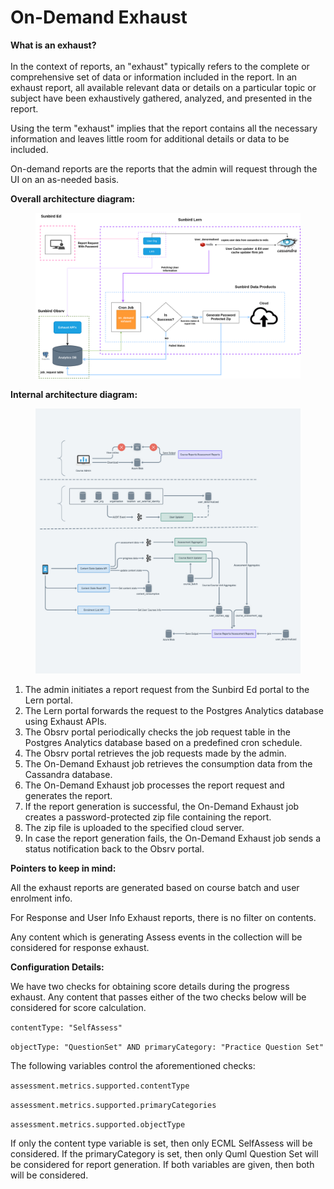 # On-Demand Exhaust

**What is an exhaust?**\
\
In the context of reports, an "exhaust" typically refers to the complete or comprehensive set of data or information included in the report. In an exhaust report, all available relevant data or details on a particular topic or subject have been exhaustively gathered, analyzed, and presented in the report.

Using the term "exhaust" implies that the report contains all the necessary information and leaves little room for additional details or data to be included.



On-demand reports are the reports that the admin will request through the UI on an as-needed basis.

**Overall architecture diagram:**

<figure><img src="../../../../../.gitbook/assets/on_Demand_exhaust.drawio (1).png" alt=""><figcaption></figcaption></figure>

**Internal architecture diagram:**

<figure><img src="../../../../../.gitbook/assets/Untitled design.png" alt=""><figcaption></figcaption></figure>

1. The admin initiates a report request from the Sunbird Ed portal to the Lern portal.&#x20;
2. The Lern portal forwards the request to the Postgres Analytics database using Exhaust APIs.&#x20;
3. The Obsrv portal periodically checks the job request table in the Postgres Analytics database based on a predefined cron schedule.&#x20;
4. The Obsrv portal retrieves the job requests made by the admin.&#x20;
5. The On-Demand Exhaust job retrieves the consumption data from the Cassandra database.&#x20;
6. The On-Demand Exhaust job processes the report request and generates the report.&#x20;
7. If the report generation is successful, the On-Demand Exhaust job creates a password-protected zip file containing the report.&#x20;
8. The zip file is uploaded to the specified cloud server.&#x20;
9. In case the report generation fails, the On-Demand Exhaust job sends a status notification back to the Obsrv portal.&#x20;

**Pointers to keep in mind:**

All the exhaust reports are generated based on course batch and user enrolment info.&#x20;

For Response and User Info Exhaust reports, there is no filter on contents.

Any content which is generating Assess events in the collection will be considered for response exhaust.

**Configuration Details:**&#x20;

We have two checks for obtaining score details during the progress exhaust. Any content that passes either of the two checks below will be considered for score calculation.

`contentType: "SelfAssess"`&#x20;

`objectType: "QuestionSet" AND primaryCategory: "Practice Question Set"`

The following variables control the aforementioned checks:

`assessment.metrics.supported.contentType`

`assessment.metrics.supported.primaryCategories`

`assessment.metrics.supported.objectType`&#x20;

If only the content type variable is set, then only ECML SelfAssess will be considered. If the primaryCategory is set, then only Quml Question Set will be considered for report generation. If both variables are given, then both will be considered.

